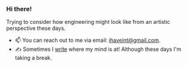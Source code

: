 ### Hi there!

Trying to consider how engineering might look like from an artistic perspective these days.

- 📫 You can reach out to me via email: ihaveint@gmail.com.
- ✍️ Sometimes I <a href="https://ihaveint.github.io">write</a> where my mind is at! Although these days I'm taking a break.
